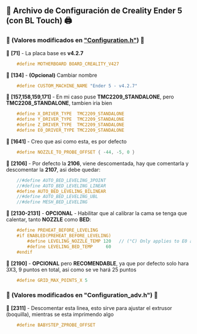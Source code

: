 ## 📜 **Archivo de Configuración de Creality Ender 5 (con BL Touch)** 🖨️

### 🔧 **(Valores modificados en ["Configuration.h"](./config%20files/Configuration.h))** 🔧

🔹 **[71]** - La placa base es **v4.2.7**
```c
    #define MOTHERBOARD BOARD_CREALITY_V427 
```

🔹 **[134]** - **(Opcional)** Cambiar nombre
```c
    #define CUSTOM_MACHINE_NAME "Ender 5 - v4.2.7"
```

🔹 **[157,158,159,171]** - En mi caso puse **TMC2209_STANDALONE**, pero **TMC2208_STANDALONE**, tambien iria bien
```c
    #define X_DRIVER_TYPE  TMC2209_STANDALONE
    #define Y_DRIVER_TYPE  TMC2209_STANDALONE
    #define Z_DRIVER_TYPE  TMC2209_STANDALONE
    #define E0_DRIVER_TYPE TMC2209_STANDALONE
```

🔹 **[1641]** - Creo que asi como esta, es por defecto
```c
    #define NOZZLE_TO_PROBE_OFFSET { -44, -5, 0 }
```

🔹 **[2106]** - Por defecto la **2106**, viene descomentada, hay que comentarla y descomentar la **2107**, asi debe quedar:
```c
    //#define AUTO_BED_LEVELING_3POINT
    //#define AUTO_BED_LEVELING_LINEAR
    #define AUTO_BED_LEVELING_BILINEAR
    //#define AUTO_BED_LEVELING_UBL
    //#define MESH_BED_LEVELING
```

🔹 **[2130-2131]** - **OPCIONAL** - Habilitar que al calibrar la cama se tenga que calentar, tanto **NOZZLE** como **BED**:
```c
    #define PREHEAT_BEFORE_LEVELING
    #if ENABLED(PREHEAT_BEFORE_LEVELING)
        #define LEVELING_NOZZLE_TEMP 120   // (°C) Only applies to E0 at this time
        #define LEVELING_BED_TEMP     60
    #endif
```

🔹 **[2190]** - **OPCIONAL** pero **RECOMENDABLE**, ya que por defecto solo hara 3X3, 9 puntos en total, asi como se ve hará 25 puntos
```c
    #define GRID_MAX_POINTS_X 5
```

### 🔧 **(Valores modificados en "Configuration_adv.h")** 🔧

🔹 **[2311]** - Descomentar esta linea, esto sirve para ajustar el extrusor (boquilla), mientras se esta imprimendo algo
```c
    #define BABYSTEP_ZPROBE_OFFSET
```